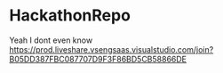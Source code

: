 # HackathonRepo

Yeah I dont even know
https://prod.liveshare.vsengsaas.visualstudio.com/join?B05DD387FBC087707D9F3F86BD5CB58866DE
